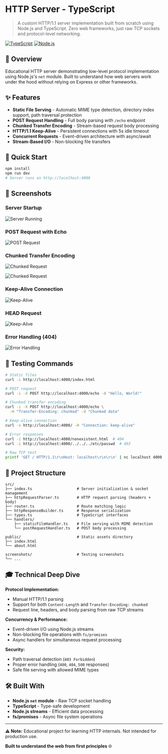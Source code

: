 # HTTP Server - TypeScript

> A custom HTTP/1.1 server implementation built from scratch using Node.js and TypeScript. Zero web frameworks, just raw TCP sockets and protocol-level networking.

[![TypeScript](https://img.shields.io/badge/TypeScript-5.0-blue.svg)](https://www.typescriptlang.org/)
[![Node.js](https://img.shields.io/badge/Node.js-18+-green.svg)](https://nodejs.org/)

## 🎯 Overview

Educational HTTP server demonstrating low-level protocol implementation using Node.js's `net` module. Built to understand how web servers work under the hood without relying on Express or other frameworks.

## ✨ Features

- **Static File Serving** - Automatic MIME type detection, directory index support, path traversal protection
- **POST Request Handling** - Full body parsing with `/echo` endpoint
- **Chunked Transfer Encoding** - Stream-based request body processing
- **HTTP/1.1 Keep-Alive** - Persistent connections with 5s idle timeout
- **Concurrent Requests** - Event-driven architecture with async/await
- **Stream-Based I/O** - Non-blocking file transfers

## 🚀 Quick Start

```bash
npm install
npm run dev
# Server runs on http://localhost:4000
```

## 📸 Screenshots

### Server Startup
![Server Running](./screenshots/server-startup.png)

### POST Request with Echo
![POST Request](./screenshots/post-echo.png)

### Chunked Transfer Encoding
![Chunked Request](./screenshots/chunked-transfer1.png)

![Chunked Request](./screenshots/chunked-transfer2.png)

### Keep-Alive Connection
![Keep-Alive](./screenshots/keep-alive.png)

### HEAD Request
![Keep-Alive](./screenshots/curl-i.png)

### Error Handling (404)
![Error Handling](./screenshots/notfound.png)

## 🧪 Testing Commands

```bash
# Static files
curl -i http://localhost:4000/index.html

# POST request
curl -i -X POST http://localhost:4000/echo -d "Hello, World!"

# Chunked transfer encoding
curl -i -X POST http://localhost:4000/echo \
  -H "Transfer-Encoding: chunked" -d "Chunked data"

# Keep-alive connection
curl -v http://localhost:4000/ -H "Connection: keep-alive"

# Error responses
curl -i http://localhost:4000/nonexistent.html  # 404
curl -i http://localhost:4000/../../../etc/passwd  # 403

# Raw TCP test
printf 'GET / HTTP/1.1\r\nHost: localhost\r\n\r\n' | nc localhost 4000
```

## 📁 Project Structure

```
src/
├── index.ts                    # Server initialization & socket management
├── httpRequestParser.ts        # HTTP request parsing (headers + body)
├── router.ts                   # Route matching logic
├── httpResponseBuilder.ts      # Response serialization
├── types.ts                    # TypeScript interfaces
└── handlers/
    ├── staticFileHandler.ts    # File serving with MIME detection
    └── postRequestHandler.ts   # POST body processing

public/                         # Static assets directory
├── index.html
└── about.html

screenshots/                    # Testing screenshots
└── ...
```

## 🎓 Technical Deep Dive

**Protocol Implementation:**
- Manual HTTP/1.1 parsing
- Support for both `Content-Length` and `Transfer-Encoding: chunked`
- Request line, headers, and body parsing from raw TCP streams

**Concurrency & Performance:**
- Event-driven I/O using Node.js streams
- Non-blocking file operations with `fs/promises`
- Async handlers for simultaneous request processing

**Security:**
- Path traversal detection (`403 Forbidden`)
- Proper error handling (`400`, `404`, `500` responses)
- Safe file serving with allowed MIME types

## 🛠️ Built With

- **Node.js `net` module** - Raw TCP socket handling
- **TypeScript** - Type-safe development
- **Node.js streams** - Efficient data processing
- **fs/promises** - Async file system operations

---

**⚠️ Note:** Educational project for learning HTTP internals. Not intended for production use.

**Built to understand the web from first principles** 🌐
